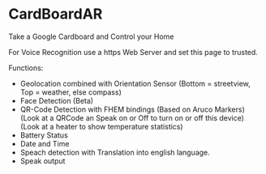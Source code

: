 # CardBoardAR

Take a Google Cardboard and Control your Home

For Voice Recognition use a https Web Server and set this page to trusted.

Functions:

- Geolocation combined with Orientation Sensor (Bottom = streetview, Top = weather, else compass)
- Face Detection (Beta)
- QR-Code Detection with FHEM bindings (Based on Aruco Markers)
	(Look at a QRCode an Speak on or Off to turn on or off this device)
	(Look at a heater to show temperature statistics)
- Battery Status
- Date and Time
- Speach detection with Translation into english language.
- Speak output
